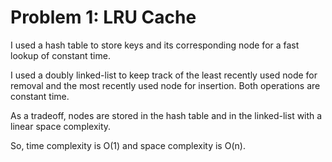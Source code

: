 # Problem 1: LRU Cache

I used a hash table to store keys and its corresponding node for a fast lookup of constant time.

I used a doubly linked-list to keep track of the least recently used node for removal and the most recently used node for insertion. Both operations are constant time.

As a tradeoff, nodes are stored in the hash table and in the linked-list with a linear space complexity.

So, time complexity is O(1) and space complexity is O(n).
